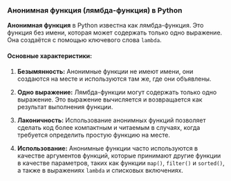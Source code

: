 ### Анонимная функция (лямбда-функция) в Python

**Анонимная функция** в Python известна как лямбда-функция. Это функция без имени, которая может содержать только одно выражение. Она создаётся с помощью ключевого слова `lambda`.

#### Основные характеристики:

1. **Безымянность:** Анонимные функции не имеют имени, они создаются на месте и используются там же, где они объявлены.

2. **Одно выражение:** Лямбда-функции могут содержать только одно выражение. Это выражение вычисляется и возвращается как результат выполнения функции.

3. **Лаконичность:** Использование анонимных функций позволяет сделать код более компактным и читаемым в случаях, когда требуется определить простую функцию на месте.

4. **Использование:** Анонимные функции часто используются в качестве аргументов функций, которые принимают другие функции в качестве параметров, таких как функции `map()`, `filter()` и `sorted()`, а также в выражениях `lambda` и списковых включениях.
